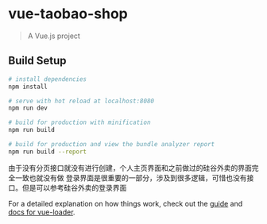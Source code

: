 # vue-taobao-shop

> A Vue.js project

## Build Setup

``` bash
# install dependencies
npm install

# serve with hot reload at localhost:8080
npm run dev

# build for production with minification
npm run build

# build for production and view the bundle analyzer report
npm run build --report
```

由于没有分页接口就没有进行创建，个人主页界面和之前做过的硅谷外卖的界面完全一致也就没有做
登录界面是很重要的一部分，涉及到很多逻辑，可惜也没有接口。但是可以参考硅谷外卖的登录界面

For a detailed explanation on how things work, check out the [guide](http://vuejs-templates.github.io/webpack/) and [docs for vue-loader](http://vuejs.github.io/vue-loader).
